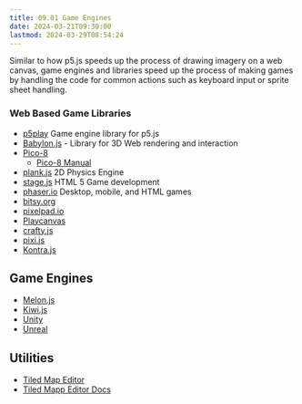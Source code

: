 ```yaml
---
title: 09.01 Game Engines
date: 2024-03-21T09:30:00
lastmod: 2024-03-29T08:54:24
---
```


Similar to how p5.js speeds up the process of drawing imagery on a web canvas, game engines and libraries speed up the process of making games by handling the code for common actions such as keyboard input or sprite sheet handling.

### Web Based Game Libraries

- [p5play](https://p5play.org/index.html) Game engine library for p5.js
- [Babylon.js](https://www.babylonjs.com/games/) - Library for 3D Web rendering and interaction
- [Pico-8](https://www.lexaloffle.com/pico-8.php)
  - [Pico-8 Manual](https://www.lexaloffle.com/dl/docs/pico-8_manual.html)
- [plank.js](https://piqnt.com/planck.js) 2D Physics Engine
- [stage.js](https://piqnt.com/stage.js) HTML 5 Game development
- [phaser.io](https://phaser.io/) Desktop, mobile, and HTML games
- [bitsy.org](https://www.bitsy.org/)
- [pixelpad.io](https://pixelpad.io/)
- [Playcanvas](https://playcanvas.com/)
- [crafty.js](https://craftyjs.com/)
- [pixi.js](https://pixijs.com/)
- [Kontra.js](https://straker.github.io/kontra/)

## Game Engines

- [Melon.js](https://melonjs.org/)
- [Kiwi.js](https://www.kiwijs.org/)
- [Unity](https://unity.com/)
- [Unreal](https://www.unrealengine.com/en-US/)

## Utilities

- [Tiled Map Editor](https://www.mapeditor.org/)
- [Tiled Mapp Editor Docs](https://doc.mapeditor.org/en/stable/manual/introduction/)
